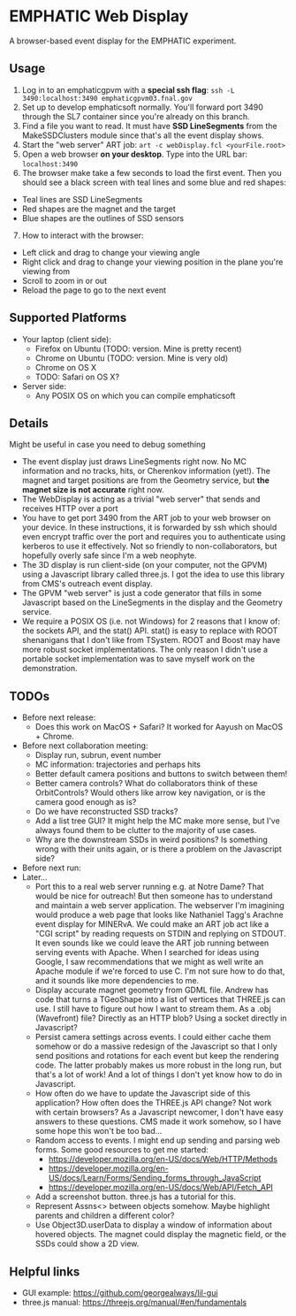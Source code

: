 # EMPHATIC Web Display
A browser-based event display for the EMPHATIC experiment.

## Usage
1. Log in to an emphaticgpvm with a **special ssh flag**: `ssh -L 3490:localhost:3490 emphaticgpvm03.fnal.gov`
2. Set up to develop emphaticsoft normally.  You'll forward port 3490 through the SL7 container since you're already on this branch.
3. Find a file you want to read.  It must have **SSD LineSegments** from the MakeSSDClusters module since that's all the event display shows.
4. Start the "web server" ART job: `art -c webDisplay.fcl <yourFile.root>`
5. Open a web browser **on your desktop**.  Type into the URL bar: `localhost:3490`
6. The browser make take a few seconds to load the first event.  Then you should see a black screen with teal lines and some blue and red shapes:
  - Teal lines are SSD LineSegments
  - Red shapes are the magnet and the target
  - Blue shapes are the outlines of SSD sensors
7. How to interact with the browser:
  - Left click and drag to change your viewing angle
  - Right click and drag to change your viewing position in the plane you're viewing from
  - Scroll to zoom in or out
  - Reload the page to go to the next event

## Supported Platforms
- Your laptop (client side):
  - Firefox on Ubuntu (TODO: version.  Mine is pretty recent)
  - Chrome on Ubuntu (TODO: version.  Mine is very old)
  - Chrome on OS X
  - TODO: Safari on OS X?
- Server side:
  - Any POSIX OS on which you can compile emphaticsoft

## Details
Might be useful in case you need to debug something

- The event display just draws LineSegments right now.  No MC information and no tracks, hits, or Cherenkov information (yet!).  The magnet and target positions are from the Geometry service, but **the magnet size is not accurate** right now.
- The WebDisplay is acting as a trivial "web server" that sends and receives HTTP over a port
- You have to get port 3490 from the ART job to your web browser on your device.  In these instructions, it is forwarded by ssh which should even encrypt traffic over the port and requires you to authenticate using kerberos to use it effectively.  Not so friendly to non-collaborators, but hopefully overly safe since I'm a web neophyte.
- The 3D display is run client-side (on your computer, not the GPVM) using a Javascript library called three.js.  I got the idea to use this library from CMS's outreach event display.
- The GPVM "web server" is just a code generator that fills in some Javascript based on the LineSegments in the display and the Geometry service.
- We require a POSIX OS (i.e. not Windows) for 2 reasons that I know of: the sockets API, and the stat() API.  stat() is easy to replace with ROOT shenanigans that I don't like from TSystem.  ROOT and Boost may have more robust socket implementations.  The only reason I didn't use a portable socket implementation was to save myself work on the demonstration.

## TODOs
- Before next release:
  - Does this work on MacOS + Safari?  It worked for Aayush on MacOS + Chrome.
- Before next collaboration meeting:
  - Display run, subrun, event number
  - MC information: trajectories and perhaps hits
  - Better default camera positions and buttons to switch between them!
  - Better camera controls?  What do collaborators think of these OrbitControls?  Would others like arrow key navigation, or is the camera good enough as is?
  - Do we have reconstructed SSD tracks?
  - Add a list tree GUI?  It might help the MC make more sense, but I've always found them to be clutter to the majority of use cases.
  - Why are the downstream SSDs in weird positions?  Is something wrong with their units again, or is there a problem on the Javascript side?
- Before next run:
- Later...
  - Port this to a real web server running e.g. at Notre Dame?  That would be nice for outreach!  But then someone has to understand and maintain a web server application.  The webserver I'm imagining would produce a web page that looks like Nathaniel Tagg's Arachne event display for MINERvA.  We could make an ART job act like a "CGI script" by reading requests on STDIN and replying on STDOUT.  It even sounds like we could leave the ART job running between serving events with Apache.  When I searched for ideas using Google, I saw recommendations that we might as well write an Apache module if we're forced to use C.  I'm not sure how to do that, and it sounds like more dependencies to me.
  - Display accurate magnet geometry from GDML file.  Andrew has code that turns a TGeoShape into a list of vertices that THREE.js can use.  I still have to figure out how I want to stream them.  As a .obj (Wavefront) file?  Directly as an HTTP blob?  Using a socket directly in Javascript?
  - Persist camera settings across events.  I could either cache them somehow or do a massive redesign of the Javascript so that I only send positions and rotations for each event but keep the rendering code.  The latter probably makes us more robust in the long run, but that's a lot of work!  And a lot of things I don't yet know how to do in Javascript.
  - How often do we have to update the Javascript side of this application?  How often does the THREE.js API change?  Not work with certain browsers?  As a Javascript newcomer, I don't have easy answers to these questions.  CMS made it work somehow, so I have some hope this won't be too bad...
  - Random access to events.  I might end up sending and parsing web forms.  Some good resources to get me started:
    - https://developer.mozilla.org/en-US/docs/Web/HTTP/Methods
    - https://developer.mozilla.org/en-US/docs/Learn/Forms/Sending_forms_through_JavaScript
    - https://developer.mozilla.org/en-US/docs/Web/API/Fetch_API
  - Add a screenshot button.  three.js has a tutorial for this.
  - Represent Assns<> between objects somehow.  Maybe highlight parents and children a different color?
  - Use Object3D.userData to display a window of information about hovered objects.  The magnet could display the magnetic field, or the SSDs could show a 2D view.

## Helpful links
- GUI example: https://github.com/georgealways/lil-gui
- three.js manual: https://threejs.org/manual/#en/fundamentals
